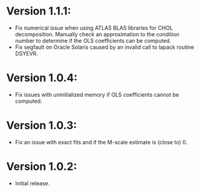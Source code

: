 # Version 1.1.1:
  * Fix numerical issue when using ATLAS BLAS libraries for CHOL decomposition.
    Manually check an approximation to the condition number to determine if the OLS
    coefficients can be computed.
  * Fix segfault on Oracle Solaris caused by an invalid call to lapack routine DSYEVR.

# Version 1.0.4:
  * Fix issues with uninitialized memory if OLS coefficients cannot be computed.

# Version 1.0.3:
  * Fix an issue with exact fits and if the M-scale estimate is (close to) 0.

# Version 1.0.2:
  * Initial release.
